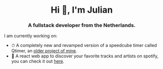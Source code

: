<h1 align="center">Hi 👋, I'm Julian</h1>
<h3 align="center">A fullstack developer from the Netherlands.</h3>
<p>I am currently working on: </p>
<ul>
    <li>⏱ A completely new and revamped version of a speedcube timer called Qtimer, an <a href="https://github.com/julianollivieira/qtimer1">older project of mine</a>.</li>
    <li>🎵 A react web app to discover your favorite tracks and artists on spotify, you can check it out <a href="https://github.com/julianollivieira/react-spotify-statistics">here</a>.</li>
</ul>
